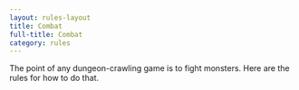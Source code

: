 ```yaml
---
layout: rules-layout
title: Combat
full-title: Combat
category: rules
---
```


The point of any dungeon-crawling game is to fight monsters. Here are the rules for how to do that.

